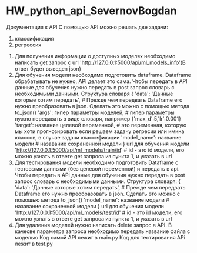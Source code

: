 # HW_python_api_SevernovBogdan
Документация к API
С помощью API можно решать две задачи:
1) классификация
2) регрессия 
1. Для получения информации о доступных моделях необходимо написать get запрос c url 'http://127.0.0.1:5000/api/ml_models_info'(В ответ будет выведен json)
2. Для обучения модели необходимо подготовить dataframe. Dataframe обрабатывать не нужно, API делает это сама.
Чтобы передать в API данные для обучения нужно передать в post запрос словарь с необходимыми данными.
Структура словаря
{
'data': 'Данные которые хотим передать', # Прежде чем передвать Dataframe его нужно преобразовать в json. Сделать это можно с помощью метода to_json()
'args': гипер параметры моделей, # гипер параметры нужно передавать в виде словаря, например {'max_d':5,'lr':0.001}
'target': название целевой переменной, # это переменная, которую мы хоти прогнозировать если решаем задачу регресии или имина классов, в случае задачи классификации
'model_name': название модели # назавание сохраненной модели
}
url для обучения модели 'http://127.0.0.1:5000/api/ml_models/train/id' # id - это id модели, его можно узнать в ответе get запроса из пункта 1, и указать в url
3. Для тестирования модели необходимо подготовить Dataframe с тестовыми данными (без целевой переменной) и передать в api.
Чтобы передать в API данные для обучения нужно передать в post запрос словарь с необходимыми данными.
Структура словаря:
{
'data': 'Данные которые хотим передать', # Прежде чем передвать Dataframe его нужно преобразовать в json. Сделать это можно с помощью метода to_json()
'model_name': название модели # назавание сохраненной модели
}
url для обучения модели 'http://127.0.0.1:5000/api/ml_models/test/id' # id - это id модели, его можно узнать в ответе get запроса из пункта 1, и указать в url
4. Для удаления моделей нужно написать delete запрос в API. В качесве параметра запроса необходимо передать название файла с моделью
Код самой API лежит в main.py
Код для тестирования APi лежит в test.py
